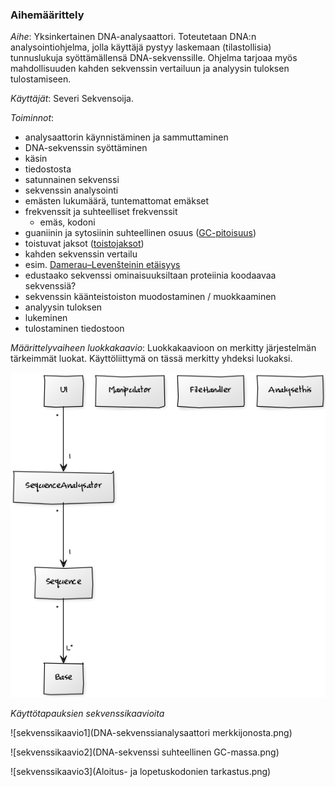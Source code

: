 ### Aihemäärittely
*Aihe*: Yksinkertainen DNA-analysaattori. Toteutetaan DNA:n analysointiohjelma, jolla käyttäjä pystyy laskemaan  (tilastollisia) tunnuslukuja syöttämällensä DNA-sekvenssille. Ohjelma tarjoaa myös mahdollisuuden kahden sekvenssin vertailuun ja analyysin tuloksen tulostamiseen.

*Käyttäjät*: Severi Sekvensoija.

*Toiminnot*: 
- analysaattorin käynnistäminen ja sammuttaminen
- DNA-sekvenssin syöttäminen
 - käsin
 - tiedostosta
 - satunnainen sekvenssi
- sekvenssin analysointi
 - emästen lukumäärä, tuntemattomat emäkset
 - frekvenssit ja suhteelliset frekvenssit
   - emäs, kodoni
 - guaniinin ja  sytosiinin suhteellinen osuus ([GC-pitoisuus](https://en.wikipedia.org/wiki/GC-content))
 - toistuvat jaksot ([toistojaksot](https://en.wikipedia.org/wiki/Repeated_sequence_(DNA)))
- kahden sekvenssin vertailu 
 - esim. [Damerau–Levenšteinin etäisyys](https://en.wikipedia.org/wiki/Damerau%E2%80%93Levenshtein_distance)
- edustaako sekvenssi ominaisuuksiltaan proteiinia koodaavaa sekvenssiä?
- sekvenssin käänteistoiston muodostaminen / muokkaaminen
- analyysin tuloksen
 - lukeminen
 - tulostaminen tiedostoon

*Määrittelyvaiheen luokkakaavio*: Luokkakaavioon on merkitty järjestelmän tärkeimmät luokat. Käyttöliittymä on tässä merkitty yhdeksi luokaksi.

![luokkakaavio](luokkakaavio.png)

*Käyttötapauksien sekvenssikaavioita*

![sekvenssikaavio1](DNA-sekvenssianalysaattori merkkijonosta.png)

![sekvenssikaavio2](DNA-sekvenssi suhteellinen GC-massa.png)

![sekvenssikaavio3](Aloitus- ja lopetuskodonien tarkastus.png)
